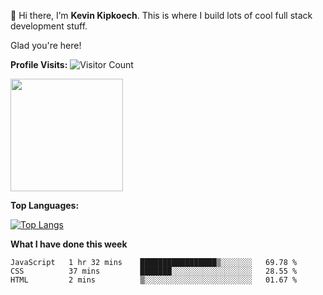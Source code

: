 👋 Hi there, I’m **Kevin Kipkoech**. This is where I build lots of cool full stack development stuff.

Glad you're here!

**Profile Visits:**
![Visitor Count](https://profile-counter.glitch.me/KevinKipkoechMutai/count.svg)

<img height="180em" src="https://github-readme-stats.vercel.app/api?username=KevinKipkoechMutai&show_icons=true&hide_border=true&&count_private=true&include_all_commits=true" />


**Top Languages:**

[![Top Langs](https://github-readme-stats.vercel.app/api/top-langs/?username=KevinKipkoechMutai)](https://github.com/KevinKipkoechMutai/github-readme-stats)


**What I have done this week**
<!--START_SECTION:waka-->

```text
JavaScript   1 hr 32 mins    █████████████████▒░░░░░░░   69.78 %
CSS          37 mins         ███████░░░░░░░░░░░░░░░░░░   28.55 %
HTML         2 mins          ▒░░░░░░░░░░░░░░░░░░░░░░░░   01.67 %
```

<!--END_SECTION:waka-->

